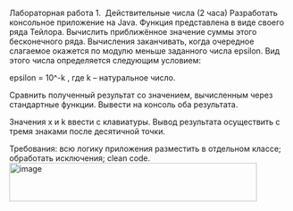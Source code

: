 Лабораторная работа 1.  Действительные числа (2 часа)
Разработать консольное приложение на Java.
Функция представлена в виде своего ряда Тейлора. Вычислить приближённое значение
суммы этого бесконечного ряда. Вычисления заканчивать, когда очередное слагаемое
окажется по модулю меньше заданного числа epsilon. Вид этого числа определяется
следующим условием:

epsilon = 10^-k , где k – натуральное число.

Сравнить полученный результат со значением, вычисленным через стандартные
функции. Вывести на консоль оба результата.

Значения x и k ввести с клавиатуры.
Вывод результата осуществить с тремя знаками после десятичной точки.

Требования:
всю логику приложения разместить в отдельном классе; обработать исключения; clean
code.
<img width="443" height="69" alt="image" src="https://github.com/user-attachments/assets/dfba2e60-7b8d-4f48-bdfb-a2c64a702be5" />
